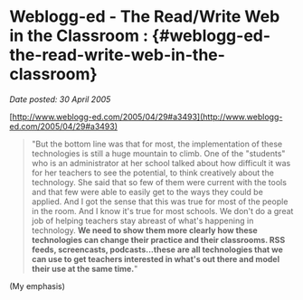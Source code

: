 # Weblogg-ed - The Read/Write Web in the Classroom : {#weblogg-ed-the-read-write-web-in-the-classroom}

_Date posted: 30 April 2005_

[http://www.weblogg-ed.com/2005/04/29#a3493](http://www.weblogg-ed.com/2005/04/29#a3493)

> "But the bottom line was that for most, the implementation of these technologies is still a huge mountain to climb. One of the "students" who is an administrator at her school talked about how difficult it was for her teachers to see the potential, to think creatively about the technology. She said that so few of them were current with the tools and that few were able to easily get to the ways they could be applied. And I got the sense that this was true for most of the people in the room. And I know it's true for most schools. We don't do a great job of helping teachers stay abreast of what's happening in technology. **We need to show them more clearly how these technologies can change their practice and their classrooms. RSS feeds, screencasts, podcasts...these are all technologies that we can use to get teachers interested in what's out there and model their use at the same time.**"

(My emphasis)